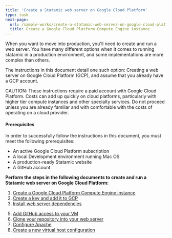 ```yaml
---
title: 'Create a Statamic web server on Google Cloud Platform'
type: task
next-page: 
  url: /sample-works/create-a-statamic-web-server-on-google-cloud-platform/create-a-google-cloud-platform-compute-engine-instance
  title: Create a Google Cloud Platform Compute Engine instance
---
```


When you want to move into production, you'll need to create and run a web server. You have many different options when it comes to running statamic in a production environment, and some implementations are more complex than others.

The instructions in this document detail one such option: Creating a web server on Google Cloud Platform (GCP), and assume that you already have a GCP account.

<div class="note">
<p>CAUTION: These instructions require a paid account with Google Cloud Platform. Costs can add up quickly on cloud platforms, particularly with higher tier compute instances and other specialty services. Do not proceed unless you are already familiar and with comfortable with the costs of operating on a cloud provider.</p>
</div>

#### Prerequisites

In order to successfully follow the instructions in this document, you must meet the following prerequisites:

* An active Google Cloud Platform subscription
* A local Development environment running Mac OS
* A production-ready Statamic website
* A GitHub account

**Perform the steps in the following documents to create and run a Statamic web server on Google Cloud Platform:**

1. [Create a Google Cloud Platform Compute Engine instance](/sample-works/create-a-statamic-web-server-on-google-cloud-platform/create-a-google-cloud-platform-compute-engine-instance)
2. [Create a key and add it to GCP](/sample-works/create-a-statamic-web-server-on-google-cloud-platform/create-a-key-and-add-it-to-gcp)
3. [Install web server dependencies](/sample-works/create-a-statamic-web-server-on-google-cloud-platform/install-web-server-dependencies)
<!-- 4. [Configure PHP](/samples/writing/configure-php) -->
5. [Add GitHub access to your VM](/sample-works/create-a-statamic-web-server-on-google-cloud-platform/add-github-access-to-your-vm)
6. [Clone your repository into your web server](/sample-works/create-a-statamic-web-server-on-google-cloud-platform/clone-your-repository-into-your-web-server)
7. [Configure Apache](/sample-works/create-a-statamic-web-server-on-google-cloud-platform/configure-apache)
8. [Create a new virtual host configuration](/sample-works/create-a-statamic-web-server-on-google-cloud-platform/create-a-new-virtual-host-configuration)
